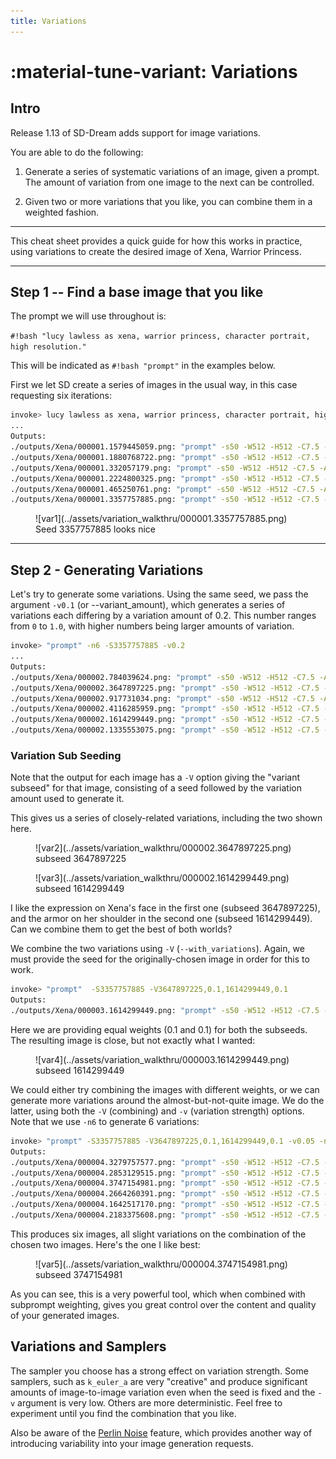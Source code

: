 ```yaml
---
title: Variations
---
```


# :material-tune-variant: Variations

## Intro

Release 1.13 of SD-Dream adds support for image variations.

You are able to do the following:

1. Generate a series of systematic variations of an image, given a prompt. The
   amount of variation from one image to the next can be controlled.

2. Given two or more variations that you like, you can combine them in a
   weighted fashion.

---

This cheat sheet provides a quick guide for how this works in practice, using
variations to create the desired image of Xena, Warrior Princess.

---

## Step 1 -- Find a base image that you like

The prompt we will use throughout is:

`#!bash "lucy lawless as xena, warrior princess, character portrait, high resolution."`

This will be indicated as `#!bash "prompt"` in the examples below.

First we let SD create a series of images in the usual way, in this case
requesting six iterations:

```bash
invoke> lucy lawless as xena, warrior princess, character portrait, high resolution -n6
...
Outputs:
./outputs/Xena/000001.1579445059.png: "prompt" -s50 -W512 -H512 -C7.5 -Ak_lms -S1579445059
./outputs/Xena/000001.1880768722.png: "prompt" -s50 -W512 -H512 -C7.5 -Ak_lms -S1880768722
./outputs/Xena/000001.332057179.png: "prompt" -s50 -W512 -H512 -C7.5 -Ak_lms -S332057179
./outputs/Xena/000001.2224800325.png: "prompt" -s50 -W512 -H512 -C7.5 -Ak_lms -S2224800325
./outputs/Xena/000001.465250761.png: "prompt" -s50 -W512 -H512 -C7.5 -Ak_lms -S465250761
./outputs/Xena/000001.3357757885.png: "prompt" -s50 -W512 -H512 -C7.5 -Ak_lms -S3357757885
```

<figure markdown>
![var1](../assets/variation_walkthru/000001.3357757885.png)
<figcaption> Seed 3357757885 looks nice </figcaption>
</figure>

---

## Step 2 - Generating Variations

Let's try to generate some variations. Using the same seed, we pass the argument
`-v0.1` (or --variant_amount), which generates a series of variations each
differing by a variation amount of 0.2. This number ranges from `0` to `1.0`,
with higher numbers being larger amounts of variation.

```bash
invoke> "prompt" -n6 -S3357757885 -v0.2
...
Outputs:
./outputs/Xena/000002.784039624.png: "prompt" -s50 -W512 -H512 -C7.5 -Ak_lms -V 784039624:0.2 -S3357757885
./outputs/Xena/000002.3647897225.png: "prompt" -s50 -W512 -H512 -C7.5 -Ak_lms -V 3647897225:0.2 -S3357757885
./outputs/Xena/000002.917731034.png: "prompt" -s50 -W512 -H512 -C7.5 -Ak_lms -V 917731034:0.2 -S3357757885
./outputs/Xena/000002.4116285959.png: "prompt" -s50 -W512 -H512 -C7.5 -Ak_lms -V 4116285959:0.2 -S3357757885
./outputs/Xena/000002.1614299449.png: "prompt" -s50 -W512 -H512 -C7.5 -Ak_lms -V 1614299449:0.2 -S3357757885
./outputs/Xena/000002.1335553075.png: "prompt" -s50 -W512 -H512 -C7.5 -Ak_lms -V 1335553075:0.2 -S3357757885
```

### **Variation Sub Seeding**

Note that the output for each image has a `-V` option giving the "variant
subseed" for that image, consisting of a seed followed by the variation amount
used to generate it.

This gives us a series of closely-related variations, including the two shown
here.

<figure markdown>
![var2](../assets/variation_walkthru/000002.3647897225.png)
<figcaption>subseed 3647897225</figcaption>
</figure>

<figure markdown>
![var3](../assets/variation_walkthru/000002.1614299449.png)
<figcaption>subseed 1614299449</figcaption>
</figure>

I like the expression on Xena's face in the first one (subseed 3647897225), and
the armor on her shoulder in the second one (subseed 1614299449). Can we combine
them to get the best of both worlds?

We combine the two variations using `-V` (`--with_variations`). Again, we must
provide the seed for the originally-chosen image in order for this to work.

```bash
invoke> "prompt"  -S3357757885 -V3647897225,0.1,1614299449,0.1
Outputs:
./outputs/Xena/000003.1614299449.png: "prompt" -s50 -W512 -H512 -C7.5 -Ak_lms -V 3647897225:0.1,1614299449:0.1 -S3357757885
```

Here we are providing equal weights (0.1 and 0.1) for both the subseeds. The
resulting image is close, but not exactly what I wanted:

<figure markdown>
![var4](../assets/variation_walkthru/000003.1614299449.png)
<figcaption> subseed 1614299449 </figcaption>
</figure>

We could either try combining the images with different weights, or we can
generate more variations around the almost-but-not-quite image. We do the
latter, using both the `-V` (combining) and `-v` (variation strength) options.
Note that we use `-n6` to generate 6 variations:

```bash
invoke> "prompt" -S3357757885 -V3647897225,0.1,1614299449,0.1 -v0.05 -n6
Outputs:
./outputs/Xena/000004.3279757577.png: "prompt" -s50 -W512 -H512 -C7.5 -Ak_lms -V 3647897225:0.1,1614299449:0.1,3279757577:0.05 -S3357757885
./outputs/Xena/000004.2853129515.png: "prompt" -s50 -W512 -H512 -C7.5 -Ak_lms -V 3647897225:0.1,1614299449:0.1,2853129515:0.05 -S3357757885
./outputs/Xena/000004.3747154981.png: "prompt" -s50 -W512 -H512 -C7.5 -Ak_lms -V 3647897225:0.1,1614299449:0.1,3747154981:0.05 -S3357757885
./outputs/Xena/000004.2664260391.png: "prompt" -s50 -W512 -H512 -C7.5 -Ak_lms -V 3647897225:0.1,1614299449:0.1,2664260391:0.05 -S3357757885
./outputs/Xena/000004.1642517170.png: "prompt" -s50 -W512 -H512 -C7.5 -Ak_lms -V 3647897225:0.1,1614299449:0.1,1642517170:0.05 -S3357757885
./outputs/Xena/000004.2183375608.png: "prompt" -s50 -W512 -H512 -C7.5 -Ak_lms -V 3647897225:0.1,1614299449:0.1,2183375608:0.05 -S3357757885
```

This produces six images, all slight variations on the combination of the chosen
two images. Here's the one I like best:

<figure markdown>
![var5](../assets/variation_walkthru/000004.3747154981.png)
<figcaption> subseed 3747154981 </figcaption>
</figure>

As you can see, this is a very powerful tool, which when combined with subprompt
weighting, gives you great control over the content and quality of your
generated images.

## Variations and Samplers

The sampler you choose has a strong effect on variation strength. Some
samplers, such as `k_euler_a` are very "creative" and produce significant
amounts of image-to-image variation even when the seed is fixed and the
`-v` argument is very low. Others are more deterministic. Feel free to
experiment until you find the combination that you like.

Also be aware of the [Perlin Noise](OTHER.md#thresholding-and-perlin-noise-initialization-options)
feature, which provides another way of introducing variability into your
image generation requests.
